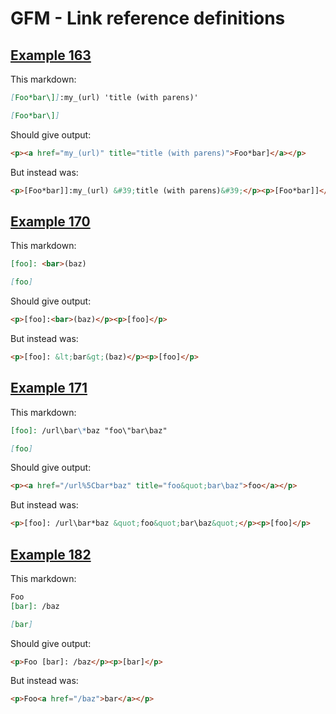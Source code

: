 # GFM - Link reference definitions

## [Example 163](https://spec.commonmark.org/0.29/#example-163)

This markdown:

````````````markdown
[Foo*bar\]]:my_(url) 'title (with parens)'

[Foo*bar\]]

````````````

Should give output:

````````````html
<p><a href="my_(url)" title="title (with parens)">Foo*bar]</a></p>
````````````

But instead was:

````````````html
<p>[Foo*bar]]:my_(url) &#39;title (with parens)&#39;</p><p>[Foo*bar]]</p>
````````````
## [Example 170](https://spec.commonmark.org/0.29/#example-170)

This markdown:

````````````markdown
[foo]: <bar>(baz)

[foo]

````````````

Should give output:

````````````html
<p>[foo]:<bar>(baz)</p><p>[foo]</p>
````````````

But instead was:

````````````html
<p>[foo]: &lt;bar&gt;(baz)</p><p>[foo]</p>
````````````
## [Example 171](https://spec.commonmark.org/0.29/#example-171)

This markdown:

````````````markdown
[foo]: /url\bar\*baz "foo\"bar\baz"

[foo]

````````````

Should give output:

````````````html
<p><a href="/url%5Cbar*baz" title="foo&quot;bar\baz">foo</a></p>
````````````

But instead was:

````````````html
<p>[foo]: /url\bar*baz &quot;foo&quot;bar\baz&quot;</p><p>[foo]</p>
````````````
## [Example 182](https://spec.commonmark.org/0.29/#example-182)

This markdown:

````````````markdown
Foo
[bar]: /baz

[bar]

````````````

Should give output:

````````````html
<p>Foo [bar]: /baz</p><p>[bar]</p>
````````````

But instead was:

````````````html
<p>Foo<a href="/baz">bar</a></p>
````````````
